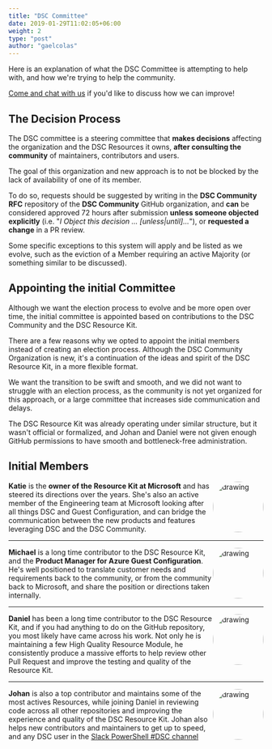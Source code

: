 ```yaml
---
title: "DSC Committee"
date: 2019-01-29T11:02:05+06:00
weight: 2
type: "post"
author: "gaelcolas"
---
```


Here is an explanation of what the DSC Committee is attempting to help with, and how we're trying to help the community.

[Come and chat with us](/community/contact/) if you'd like to discuss how we can improve!

## The Decision Process

The DSC committee is a steering committee that **makes decisions** affecting the organization and the DSC Resources it owns, **after consulting the community** of maintainers, contributors and users.

The goal of this organization and new approach is to not be blocked by the lack of availability of one of its member.

To do so, requests should be suggested by writing in the **DSC Community RFC** repository of the **DSC Community** GitHub organization, and **can** be considered approved 72 hours after submission **unless someone objected explicitly** (i.e. "_I Object this decision ... [unless|until]..._"), or **requested a change** in a PR review.

Some specific exceptions to this system will apply and be listed as we evolve, such as the eviction of a Member requiring an active Majority (or something similar to be discussed).

## Appointing the initial Committee

Although we want the election process to evolve and be more open over time, the initial committee is appointed based on contributions to the DSC Community and the DSC Resource Kit.

There are a few reasons why we opted to appoint the initial members instead of creating an election process. Although the DSC Community Organization is new, it's a continuation of the ideas and spirit of the DSC Resource Kit, in a more flexible format.

We want the transition to be swift and smooth, and we did not want to struggle with an election process, as the community is not yet organized for this approach, or a large committee that increases side communication and delays.

The DSC Resource Kit was already operating under similar structure, but it wasn't official or formalized, and Johan and Daniel were not given enough GitHub permissions to have smooth and bottleneck-free administration.

## Initial Members

<a href="https://github.com/kwirkykat" target="_blank"><img src="https://avatars0.githubusercontent.com/u/6372220?s=400&v=4" alt="drawing" style="width:100px; display:block; float: right; margin-left: auto;margin-right:auto; padding-left: 0px; border-radius:50%" /></a>

**Katie** is the **owner of the Resource Kit at Microsoft** and has steered its directions over the years. She's also an active member of the Engineering team at Microsoft looking after all things DSC and Guest Configuration, and can bridge the communication between the new products and features leveraging DSC and the DSC Community.

<hr />
<a href="https://github.com/mgreenegit" target="_blank"><img src="https://avatars1.githubusercontent.com/u/5178939?s=400&v=4" alt="drawing" style="width:100px; display:block; float: right; margin-left: auto;margin-right:auto; padding-left: 0px; border-radius:50%" /></a>

**Michael** is a long time contributor to the DSC Resource Kit, and the **Product Manager for Azure Guest Configuration**. He's well positioned to translate customer needs and requirements back to the community, or from the community back to Microsoft, and share the position or directions taken internally.

<hr />
<a href="https://github.com/plagueho" target="_blank"><img src="https://avatars0.githubusercontent.com/u/7589164?s=400&v=4" alt="drawing" style="width:100px; display:block; float: right; margin-left: auto;margin-right:auto; padding-left: 0px; border-radius:50%" /></a>

**Daniel** has been a long time contributor to the DSC Resource Kit, and if you had anything to do on the GitHub repository, you most likely have came across his work. Not only he is maintaining a few High Quality Resource Module, he consistently produce a massive efforts to help review other Pull Request and improve the testing and quality of the Resource Kit.

<hr />
<a href="https://github.com/johlju" target="_blank"><img src="https://avatars3.githubusercontent.com/u/7189721?s=400&v=4" alt="drawing" style="width:100px; display:block; float: right; margin-left: auto;margin-right:auto; padding-left: 0px; border-radius:50%" /></a>

**Johan** is also a top contributor and maintains some of the most actives Resources, while joining Daniel in reviewing code across all other repositories and improving the experience and quality of the DSC Resource Kit. Johan also helps new contributors and maintainers to get up to speed, and any DSC user in the [Slack PowerShell #DSC channel](/community/contact/)
